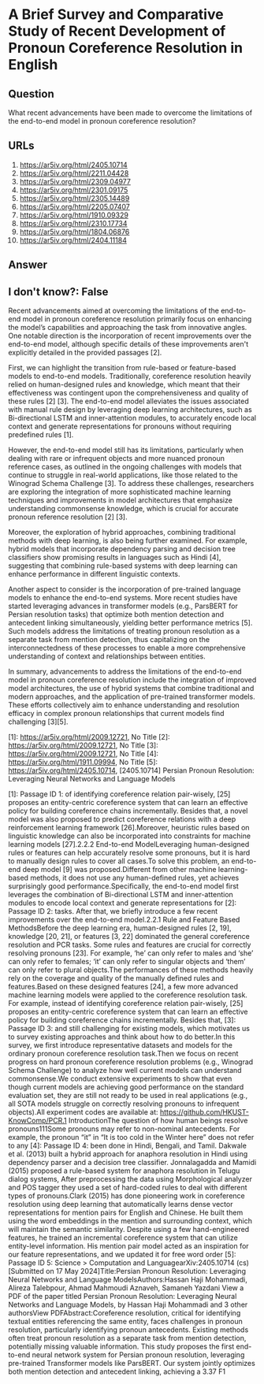 # A Brief Survey and Comparative Study of Recent Development of Pronoun Coreference Resolution in English

## Question

What recent advancements have been made to overcome the limitations of the end-to-end model in pronoun coreference resolution?

## URLs

1. https://ar5iv.org/html/2405.10714
2. https://ar5iv.org/html/2211.04428
3. https://ar5iv.org/html/2309.04977
4. https://ar5iv.org/html/2301.09175
5. https://ar5iv.org/html/2305.14489
6. https://ar5iv.org/html/2205.07407
7. https://ar5iv.org/html/1910.09329
8. https://ar5iv.org/html/2310.17734
9. https://ar5iv.org/html/1804.06876
10. https://ar5iv.org/html/2404.11184

## Answer

## I don't know?: False

Recent advancements aimed at overcoming the limitations of the end-to-end model in pronoun coreference resolution primarily focus on enhancing the model’s capabilities and approaching the task from innovative angles. One notable direction is the incorporation of recent improvements over the end-to-end model, although specific details of these improvements aren't explicitly detailed in the provided passages [2]. 

First, we can highlight the transition from rule-based or feature-based models to end-to-end models. Traditionally, coreference resolution heavily relied on human-designed rules and knowledge, which meant that their effectiveness was contingent upon the comprehensiveness and quality of these rules [2] [3]. The end-to-end model alleviates the issues associated with manual rule design by leveraging deep learning architectures, such as Bi-directional LSTM and inner-attention modules, to accurately encode local context and generate representations for pronouns without requiring predefined rules [1].

However, the end-to-end model still has its limitations, particularly when dealing with rare or infrequent objects and more nuanced pronoun reference cases, as outlined in the ongoing challenges with models that continue to struggle in real-world applications, like those related to the Winograd Schema Challenge [3]. To address these challenges, researchers are exploring the integration of more sophisticated machine learning techniques and improvements in model architectures that emphasize understanding commonsense knowledge, which is crucial for accurate pronoun reference resolution [2] [3].

Moreover, the exploration of hybrid approaches, combining traditional methods with deep learning, is also being further examined. For example, hybrid models that incorporate dependency parsing and decision tree classifiers show promising results in languages such as Hindi [4], suggesting that combining rule-based systems with deep learning can enhance performance in different linguistic contexts. 

Another aspect to consider is the incorporation of pre-trained language models to enhance the end-to-end systems. More recent studies have started leveraging advances in transformer models (e.g., ParsBERT for Persian resolution tasks) that optimize both mention detection and antecedent linking simultaneously, yielding better performance metrics [5]. Such models address the limitations of treating pronoun resolution as a separate task from mention detection, thus capitalizing on the interconnectedness of these processes to enable a more comprehensive understanding of context and relationships between entities.

In summary, advancements to address the limitations of the end-to-end model in pronoun coreference resolution include the integration of improved model architectures, the use of hybrid systems that combine traditional and modern approaches, and the application of pre-trained transformer models. These efforts collectively aim to enhance understanding and resolution efficacy in complex pronoun relationships that current models find challenging [3][5].

[1]: https://ar5iv.org/html/2009.12721, No Title
[2]: https://ar5iv.org/html/2009.12721, No Title
[3]: https://ar5iv.org/html/2009.12721, No Title
[4]: https://ar5iv.org/html/1911.09994, No Title
[5]: https://ar5iv.org/html/2405.10714, [2405.10714] Persian Pronoun Resolution: Leveraging Neural Networks and Language Models

[1]: Passage ID 1: of identifying coreference relation pair-wisely, [25] proposes an entity-centric coreference system that can learn an effective policy for building coreference chains incrementally. Besides that, a novel model was also proposed to predict coreference relations with a deep reinforcement learning framework [26].Moreover, heuristic rules based on linguistic knowledge can also be incorporated into constraints for machine learning models [27].2.2.2 End-to-end ModelLeveraging human-designed rules or features can help accurately resolve some pronouns, but it is hard to manually design rules to cover all cases.To solve this problem, an end-to-end deep model [9] was proposed.Different from other machine learning-based methods, it does not use any human-defined rules, yet achieves surprisingly good performance.Specifically, the end-to-end model first leverages the combination of Bi-directional LSTM and inner-attention modules to encode local context and generate representations for
[2]: Passage ID 2: tasks. After that, we briefly introduce a few recent improvements over the end-to-end model.2.2.1 Rule and Feature Based MethodsBefore the deep learning era, human-designed rules [2, 19], knowledge [20, 21], or features [3, 22] dominated the general coreference resolution and PCR tasks. Some rules and features are crucial for correctly resolving pronouns [23]. For example, ‘he’ can only refer to males and ‘she’ can only refer to females; ‘it’ can only refer to singular objects and ‘them’ can only refer to plural objects.The performances of these methods heavily rely on the coverage and quality of the manually defined rules and features.Based on these designed features [24], a few more advanced machine learning models were applied to the coreference resolution task. For example, instead of identifying coreference relation pair-wisely, [25] proposes an entity-centric coreference system that can learn an effective policy for building coreference chains incrementally. Besides that,
[3]: Passage ID 3: and still challenging for existing models, which motivates us to survey existing approaches and think about how to do better.In this survey, we first introduce representative datasets and models for the ordinary pronoun coreference resolution task.Then we focus on recent progress on hard pronoun coreference resolution problems (e.g., Winograd Schema Challenge) to analyze how well current models can understand commonsense.We conduct extensive experiments to show that even though current models are achieving good performance on the standard evaluation set, they are still not ready to be used in real applications (e.g., all SOTA models struggle on correctly resolving pronouns to infrequent objects).All experiment codes are available at: https://github.com/HKUST-KnowComp/PCR.1 IntroductionThe question of how human beings resolve pronouns111Some pronouns may refer to non-nominal antecedents. For example, the pronoun “it” in “It is too cold in the Winter here” does not refer to any
[4]: Passage ID 4: been done in Hindi, Bengali, and Tamil. Dakwale et al. (2013) built a hybrid approach for anaphora resolution in Hindi using dependency parser and a decision tree classifier. Jonnalagadda and Mamidi (2015) proposed a rule-based system for anaphora resolution in Telugu dialog systems, After preprocessing the data using Morphological analyzer and POS tagger they used a set of hard-coded rules to deal with different types of pronouns.Clark (2015) has done pioneering work in coreference resolution using deep learning that automatically learns dense vector representations for mention pairs for English and Chinese. He built them using the word embeddings in the mention and surrounding context, which will maintain the semantic similarity. Despite using a few hand-engineered features, he trained an incremental coreference system that can utilize entity-level information. His mention pair model acted as an inspiration for our feature representations, and we updated it for free word order
[5]: Passage ID 5: Science > Computation and LanguagearXiv:2405.10714 (cs)  [Submitted on 17 May 2024]Title:Persian Pronoun Resolution: Leveraging Neural Networks and Language ModelsAuthors:Hassan Haji Mohammadi, Alireza Talebpour, Ahmad Mahmoudi Aznaveh, Samaneh Yazdani View a PDF of the paper titled Persian Pronoun Resolution: Leveraging Neural Networks and Language Models, by Hassan Haji Mohammadi and 3 other authorsView PDFAbstract:Coreference resolution, critical for identifying textual entities referencing the same entity, faces challenges in pronoun resolution, particularly identifying pronoun antecedents. Existing methods often treat pronoun resolution as a separate task from mention detection, potentially missing valuable information. This study proposes the first end-to-end neural network system for Persian pronoun resolution, leveraging pre-trained Transformer models like ParsBERT. Our system jointly optimizes both mention detection and antecedent linking, achieving a 3.37 F1